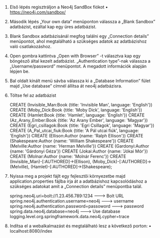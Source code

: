 1.	Első lépés regisztráljon a Neo4j SandBox fiókot
      •	https://neo4j.com/sandbox/
2.	Második lépés „Your own data” menüponton válassza a „Blank Sandbox” adatbázist, ezáltal kap egy üres adatbázist.
3.	Blank Sandbox adatbázisánál megfog találni egy „Connection details” menüpontot, ahol megtalálható a szükséges adatok az adatbázishoz való csatlakozáshoz.
4.	Open gombra kattintva „Open with Browser” -t választva kap egy böngésző által kezelt adatbázist. „Authentication type”-nak válassza a „Username/password” menüpontot. A megadott információk alapján lépjen be.
5.	Bal oldalt kínált menü sávba válassza ki a „Database Information” fület majd „Use database” címnél állítsa át neo4j adatbázisra.
6.	Töltse fel az adatbázist

    CREATE (Invisible_Man:Book {title: 'Invisible Man', language: 'English'})
    CREATE (Moby_Dick:Book {title: 'Moby Dick', language: 'English'})
    CREATE (Hamlet:Book {title: 'Hamlet', language: 'English'})
    CREATE (Az_Arany_Ember:Book {title: 'Az Arany Ember', language: 'Magyar'})
    CREATE (Egri_csillagok:Book {title: 'Egri Csillagok', language: 'Magyar'})
    CREATE (A_Pal_utcai_fiuk:Book {title: 'A Pál utcai fiúk', language: 'English'})
    CREATE (Ellison:Author {name: 'Ralph Ellison'})
    CREATE (Shakespeare:Author {name: 'William Shakespeare'})
    CREATE (Melville:Author {name: 'Herman Melville'})
    CREATE (Gardonyi:Author {name: 'Gárdonyi Géza'})
    CREATE (Jokai:Author {name: 'Jókai Mór'})
    CREATE (Molnar:Author {name: 'Molnár Ferenc'})
    CREATE
    (Invisible_Man)-[:AUTHORED]->(Ellison),
    (Moby_Dick)-[:AUTHORED]->(Melville),
    (Hamlet)-[:AUTHORED]->(Shakespeare);
7.	Nyissa meg a projekt fájlt egy fejlesztői környezetbe majd application.properties fájlba írja át a adatbázishoz kapcsolódáshoz a szükséges adatokat amit a „Connection details” menüpontba talál.

    spring.neo4j.uri=bolt://1.23.456.789:1234			---> Bolt URL
    spring.neo4j.authentication.username=neo4j			---> username
    spring.neo4j.authentication.password=passoword		        ---> password
    spring.data.neo4j.database=neo4j				---> Use database
    logging.level.org.springframework.data.neo4j.cypher=trace
8.	Indítsa el a webalkalmazást és megtalálható lesz a következő porton:
      •	localhost:8080/index
